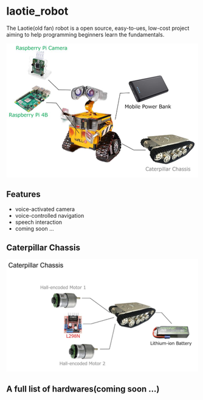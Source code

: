 # laotie_robot

The Laotie(old fan) robot is a open source, easy-to-ues, low-cost project aiming to help programming beginners learn the fundamentals.

![Figure 1: Key Components](./figure_1.jpg)

## Features

- voice-activated camera
- voice-controlled navigation
- speech interaction
- coming soon ...

## Caterpillar Chassis

![Figure 2: Caterpillar Chassis](./figure_2.jpg)

## A full list of hardwares(coming soon ...)



